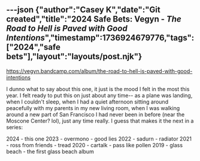 ---json
{"author":"Casey K","date":"Git created","title":"2024 Safe Bets: Vegyn - _The Road to Hell is Paved with Good Intentions_","timestamp":1736924679776,"tags":["2024","safe bets"],"layout":"layouts/post.njk"}
---
https://vegyn.bandcamp.com/album/the-road-to-hell-is-paved-with-good-intentions

I dunno what to say about this one, it just is the mood I felt in the most this year. I felt ready to put this on just about any time-- as a plane was landing, when I couldn&#x27;t sleep, when I had a quiet afternoon sitting around peacefully with my parents in my new living room, when I was walking around a new part of San Francisco I had never been in before (near the Moscone Center? lol), just any time really. I guess that makes it the next in a series:

2024 - this one
2023 - overmono - good lies
2022 - sadurn - radiator
2021 - ross from friends - tread
2020 - cartalk - pass like pollen
2019 - glass beach - the first glass beach album
